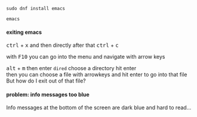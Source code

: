 ```
sudo dnf install emacs
```

```
emacs
```

#### exiting emacs

<kbd>ctrl</kbd> + <kbd>x</kbd> and then directly after that <kbd>ctrl</kbd> + <kbd>c</kbd>

with <kbd>F10</kbd> you can go into the menu and navigate with arrow keys

<kbd>alt</kbd> + <kbd>m</kbd> then enter `dired` choose a directory hit enter\
then you can choose a file with arrowkeys and hit enter to go into that file\
But how do I exit out of that file?

#### problem: info messages too blue

Info messages at the bottom of the screen are dark blue and hard to read...

